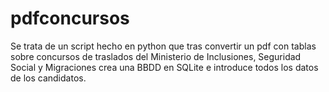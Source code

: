 # pdfconcursos

Se trata de un script hecho en python que tras convertir un pdf con tablas sobre concursos de traslados del Ministerio de Inclusiones, Seguridad Social y Migraciones
crea una BBDD en SQLite e introduce todos los datos de los candidatos.
